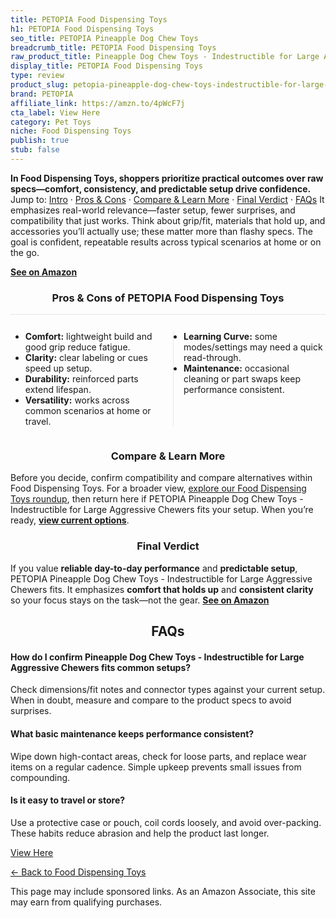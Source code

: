 ```yaml
---
title: PETOPIA Food Dispensing Toys
h1: PETOPIA Food Dispensing Toys
seo_title: PETOPIA Pineapple Dog Chew Toys
breadcrumb_title: PETOPIA Food Dispensing Toys
raw_product_title: Pineapple Dog Chew Toys - Indestructible for Large Aggressive Chewers
display_title: PETOPIA Food Dispensing Toys
type: review
product_slug: petopia-pineapple-dog-chew-toys-indestructible-for-large-aggressive-chewers
brand: PETOPIA
affiliate_link: https://amzn.to/4pWcF7j
cta_label: View Here
category: Pet Toys
niche: Food Dispensing Toys
publish: true
stub: false
---
```


<div id="intro" class="full-width"><p><strong>In Food Dispensing Toys, shoppers prioritize practical outcomes over raw specs&mdash;comfort, consistency, and predictable setup drive confidence.</strong> Jump to: <a href="#intro">Intro</a> · <a href="#pros-cons">Pros &amp; Cons</a> · <a href="#compare-more">Compare &amp; Learn More</a> · <a href="#verdict">Final Verdict</a> · <a href="#faqs">FAQs</a> It emphasizes real-world relevance&mdash;faster setup, fewer surprises, and compatibility that just works. Think about grip/fit, materials that hold up, and accessories you’ll actually use; these matter more than flashy specs. The goal is confident, repeatable results across typical scenarios at home or on the go.</p><p><a href="https://amzn.to/4pWcF7j" rel="nofollow sponsored noopener" target="_blank"><strong>See on Amazon</strong></a></p></div>
<h3 id="pros-cons" style="text-align:center;">Pros &amp; Cons of PETOPIA Food Dispensing Toys</h3>
<div class="pc-grid" style="display:grid;grid-template-columns:1fr 1fr;gap:16px;border-top:1px solid #e5e7eb;padding-top:12px;">
  <ul>
    <li><strong>Comfort:</strong> lightweight build and good grip reduce fatigue.</li>
    <li><strong>Clarity:</strong> clear labeling or cues speed up setup.</li>
    <li><strong>Durability:</strong> reinforced parts extend lifespan.</li>
    <li><strong>Versatility:</strong> works across common scenarios at home or travel.</li>
  </ul>
  <ul style="border-left:1px solid #e5e7eb;padding-left:16px;">
    <li><strong>Learning Curve:</strong> some modes/settings may need a quick read-through.</li>
    <li><strong>Maintenance:</strong> occasional cleaning or part swaps keep performance consistent.</li>
  </ul>
</div>


<h3 id="compare-more" style="text-align:center;">Compare &amp; Learn More</h3>
<p>Before you decide, confirm compatibility and compare alternatives within Food Dispensing Toys. For a broader view, <a href="#">explore our Food Dispensing Toys roundup</a>, then return here if PETOPIA Pineapple Dog Chew Toys - Indestructible for Large Aggressive Chewers fits your setup. When you’re ready, <a href="https://amzn.to/4pWcF7j" rel="nofollow sponsored noopener" target="_blank"><strong>view current options</strong></a>.</p>

<h3 id="verdict" style="text-align:center;">Final Verdict</h3>
<p>If you value <strong>reliable day-to-day performance</strong> and <strong>predictable setup</strong>, PETOPIA Pineapple Dog Chew Toys - Indestructible for Large Aggressive Chewers fits. It emphasizes <strong>comfort that holds up</strong> and <strong>consistent clarity</strong> so your focus stays on the task&mdash;not the gear. <a href="https://amzn.to/4pWcF7j" rel="nofollow sponsored noopener" target="_blank"><strong>See on Amazon</strong></a></p>

<h2 id="faqs" style="text-align:center;">FAQs</h2>
<h4><strong>How do I confirm Pineapple Dog Chew Toys - Indestructible for Large Aggressive Chewers fits common setups?</strong></h4>
<p>Check dimensions/fit notes and connector types against your current setup. When in doubt, measure and compare to the product specs to avoid surprises.</p>
<h4><strong>What basic maintenance keeps performance consistent?</strong></h4>
<p>Wipe down high-contact areas, check for loose parts, and replace wear items on a regular cadence. Simple upkeep prevents small issues from compounding.</p>
<h4><strong>Is it easy to travel or store?</strong></h4>
<p>Use a protective case or pouch, coil cords loosely, and avoid over-packing. These habits reduce abrasion and help the product last longer.</p>

<p><a class="btn" href="https://amzn.to/4pWcF7j" target="_blank" rel="nofollow sponsored noopener">View Here</a></p>
<p><a href="/roundups/pet-toys/food-dispensing-toys/">← Back to Food Dispensing Toys</a></p>
<aside class="disclosure">This page may include sponsored links. As an Amazon Associate, this site may earn from qualifying purchases.</aside>
